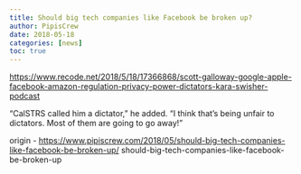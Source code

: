 ```yaml
---
title: Should big tech companies like Facebook be broken up?
author: PipisCrew
date: 2018-05-18
categories: [news]
toc: true
---
```


https://www.recode.net/2018/5/18/17366868/scott-galloway-google-apple-facebook-amazon-regulation-privacy-power-dictators-kara-swisher-podcast

“CalSTRS called him a dictator,” he added. “I think that’s being unfair to dictators. Most of them are going to go away!”

origin - https://www.pipiscrew.com/2018/05/should-big-tech-companies-like-facebook-be-broken-up/ should-big-tech-companies-like-facebook-be-broken-up